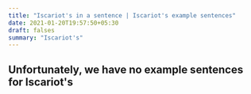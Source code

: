 ```yaml
---
title: "Iscariot's in a sentence | Iscariot's example sentences"
date: 2021-01-20T19:57:50+05:30
draft: falses
summary: "Iscariot's"
---
```

## Unfortunately, we have no example sentences for Iscariot's                 
